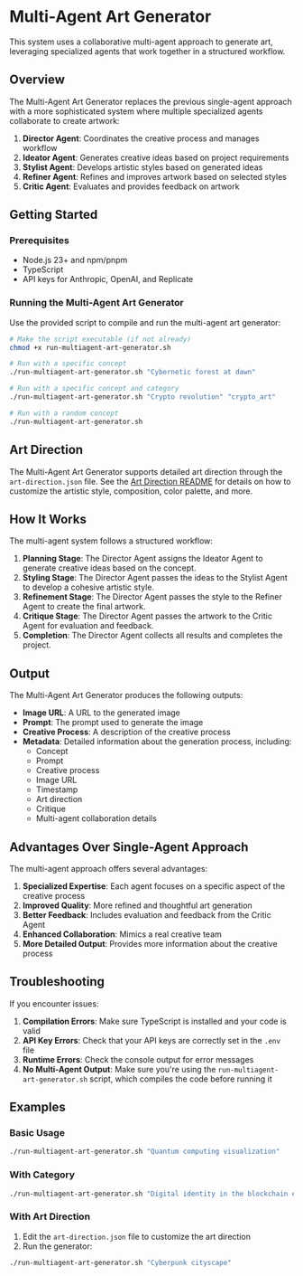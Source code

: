 # Multi-Agent Art Generator

This system uses a collaborative multi-agent approach to generate art, leveraging specialized agents that work together in a structured workflow.

## Overview

The Multi-Agent Art Generator replaces the previous single-agent approach with a more sophisticated system where multiple specialized agents collaborate to create artwork:

1. **Director Agent**: Coordinates the creative process and manages workflow
2. **Ideator Agent**: Generates creative ideas based on project requirements
3. **Stylist Agent**: Develops artistic styles based on generated ideas
4. **Refiner Agent**: Refines and improves artwork based on selected styles
5. **Critic Agent**: Evaluates and provides feedback on artwork

## Getting Started

### Prerequisites

- Node.js 23+ and npm/pnpm
- TypeScript
- API keys for Anthropic, OpenAI, and Replicate

### Running the Multi-Agent Art Generator

Use the provided script to compile and run the multi-agent art generator:

```bash
# Make the script executable (if not already)
chmod +x run-multiagent-art-generator.sh

# Run with a specific concept
./run-multiagent-art-generator.sh "Cybernetic forest at dawn"

# Run with a specific concept and category
./run-multiagent-art-generator.sh "Crypto revolution" "crypto_art"

# Run with a random concept
./run-multiagent-art-generator.sh
```

## Art Direction

The Multi-Agent Art Generator supports detailed art direction through the `art-direction.json` file. See the [Art Direction README](ART-DIRECTION-README.md) for details on how to customize the artistic style, composition, color palette, and more.

## How It Works

The multi-agent system follows a structured workflow:

1. **Planning Stage**: The Director Agent assigns the Ideator Agent to generate creative ideas based on the concept.
2. **Styling Stage**: The Director Agent passes the ideas to the Stylist Agent to develop a cohesive artistic style.
3. **Refinement Stage**: The Director Agent passes the style to the Refiner Agent to create the final artwork.
4. **Critique Stage**: The Director Agent passes the artwork to the Critic Agent for evaluation and feedback.
5. **Completion**: The Director Agent collects all results and completes the project.

## Output

The Multi-Agent Art Generator produces the following outputs:

- **Image URL**: A URL to the generated image
- **Prompt**: The prompt used to generate the image
- **Creative Process**: A description of the creative process
- **Metadata**: Detailed information about the generation process, including:
  - Concept
  - Prompt
  - Creative process
  - Image URL
  - Timestamp
  - Art direction
  - Critique
  - Multi-agent collaboration details

## Advantages Over Single-Agent Approach

The multi-agent approach offers several advantages:

1. **Specialized Expertise**: Each agent focuses on a specific aspect of the creative process
2. **Improved Quality**: More refined and thoughtful art generation
3. **Better Feedback**: Includes evaluation and feedback from the Critic Agent
4. **Enhanced Collaboration**: Mimics a real creative team
5. **More Detailed Output**: Provides more information about the creative process

## Troubleshooting

If you encounter issues:

1. **Compilation Errors**: Make sure TypeScript is installed and your code is valid
2. **API Key Errors**: Check that your API keys are correctly set in the `.env` file
3. **Runtime Errors**: Check the console output for error messages
4. **No Multi-Agent Output**: Make sure you're using the `run-multiagent-art-generator.sh` script, which compiles the code before running it

## Examples

### Basic Usage

```bash
./run-multiagent-art-generator.sh "Quantum computing visualization"
```

### With Category

```bash
./run-multiagent-art-generator.sh "Digital identity in the blockchain era" "crypto_art"
```

### With Art Direction

1. Edit the `art-direction.json` file to customize the art direction
2. Run the generator:

```bash
./run-multiagent-art-generator.sh "Cyberpunk cityscape"
``` 